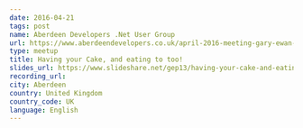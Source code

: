 ```yaml
---
date: 2016-04-21
tags: post
name: Aberdeen Developers .Net User Group
url: https://www.aberdeendevelopers.co.uk/april-2016-meeting-gary-ewan-park/
type: meetup
title: Having your Cake, and eating to too!
slides_url: https://www.slideshare.net/gep13/having-your-cake-and-eating-it-too
recording_url: 
city: Aberdeen
country: United Kingdom
country_code: UK
language: English
---
```

